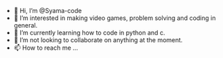 - 👋 Hi, I’m @Syama-code
- 👀 I’m interested in making video games, problem solving and coding in general.
- 🌱 I’m currently learning how to code in python and c.
- 💞️ I’m not looking to collaborate on anything at the moment.
- 📫 How to reach me ...

<!---
Syama-code/Syama-code is a ✨ special ✨ repository because its `README.md` (this file) appears on your GitHub profile.
You can click the Preview link to take a look at your changes.
--->
